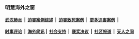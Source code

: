
### 明慧海外之窗

####  [武汉肺炎](indexes/365.md?t=01121500) &nbsp;|&nbsp;  [迫害案例综述](indexes/328.md?t=01121500) &nbsp;|&nbsp; [迫害致死案例](indexes/277.md?t=01121500)  &nbsp;|&nbsp; [更多迫害案例](indexes/81.md?t=01121500)  &nbsp;|&nbsp; 
####  [时事评论](indexes/251.md?t=01121500) &nbsp;|&nbsp; [海外简讯](indexes/245.md?t=01121500)&nbsp;|&nbsp;  [社会支持](indexes/140.md?t=01121500) &nbsp;|&nbsp; [褒奖决议](indexes/282.md?t=01121500) &nbsp;|&nbsp; [社区报道](indexes/91.md?t=01121500)  &nbsp;|&nbsp; [天人之间](indexes/78.md?t=01121500) 

